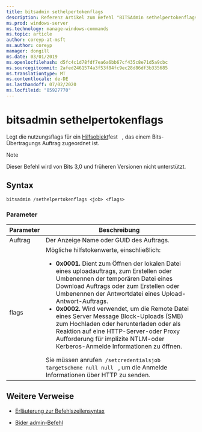 ```yaml
---
title: bitsadmin sethelpertokenflags
description: Referenz Artikel zum Befehl "BITSAdmin sethelpertokenflags", mit dem die nutzungsflags für ein Hilfsobjekt festgelegt werden, das einem Bits-Übertragungs Auftrag zugeordnet ist.
ms.prod: windows-server
ms.technology: manage-windows-commands
ms.topic: article
author: coreyp-at-msft
ms.author: coreyp
manager: dongill
ms.date: 03/01/2019
ms.openlocfilehash: d5fc4c1d78fdf7ea6a6bb67cf435c8e71d5a9cbc
ms.sourcegitcommit: 2afed2461574a3f53f84fc9ec28d86df3b335685
ms.translationtype: MT
ms.contentlocale: de-DE
ms.lasthandoff: 07/02/2020
ms.locfileid: "85927770"
---
```

# <a name="bitsadmin-sethelpertokenflags"></a>bitsadmin sethelpertokenflags

Legt die nutzungsflags für ein [Hilfsobjekt](https://docs.microsoft.com/windows/win32/bits/helper-tokens-for-bits-transfer-jobs)fest   , das einem Bits-Übertragungs Auftrag zugeordnet ist.

> [!NOTE]
> Dieser Befehl wird von Bits 3,0 und früheren Versionen nicht unterstützt.

## <a name="syntax"></a>Syntax

```
bitsadmin /sethelpertokenflags <job> <flags>
```

### <a name="parameters"></a>Parameter

| Parameter | Beschreibung |
| --------- | ----------- |
| Auftrag | Der Anzeige Name oder GUID des Auftrags. |
| flags | Mögliche hilfstokenwerte, einschließlich:<ul><li>**0x0001.** Dient zum Öffnen der lokalen Datei eines uploadauftrags, zum Erstellen oder Umbenennen der temporären Datei eines Download Auftrags oder zum Erstellen oder Umbenennen der Antwortdatei eines Upload-Antwort-Auftrags.</li><li>**0x0002.** Wird verwendet, um die Remote Datei eines Server Message Block-Uploads (SMB) zum Hochladen oder herunterladen oder als Reaktion auf eine HTTP-Server-oder Proxy Aufforderung für implizite NTLM-oder Kerberos-Anmelde Informationen zu öffnen.</li></ul>Sie müssen anrufen  `/setcredentialsjob targetscheme null null`   , um die Anmelde Informationen über HTTP zu senden. |

## <a name="additional-references"></a>Weitere Verweise

- [Erläuterung zur Befehlszeilensyntax](command-line-syntax-key.md)

- [Bider admin-Befehl](bitsadmin.md)
